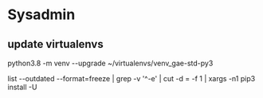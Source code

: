 

# Sysadmin

## update virtualenvs

python3.8 -m venv --upgrade ~/virtualenvs/venv_gae-std-py3

list --outdated --format=freeze | grep -v '^\-e' | cut -d = -f 1 | xargs -n1 pip3 install -U 
